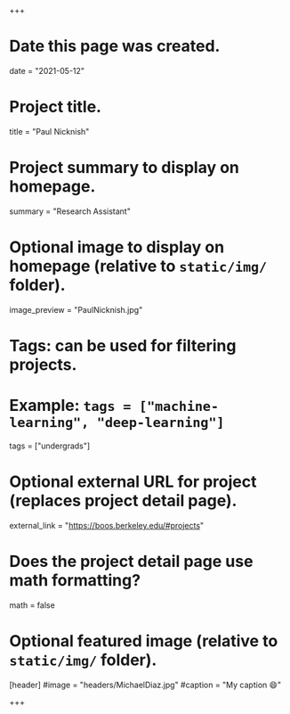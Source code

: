 +++
# Date this page was created.
date = "2021-05-12"

# Project title.
title = "Paul Nicknish"

# Project summary to display on homepage.
summary = "Research Assistant"

# Optional image to display on homepage (relative to `static/img/` folder).
image_preview = "PaulNicknish.jpg"

# Tags: can be used for filtering projects.
# Example: `tags = ["machine-learning", "deep-learning"]`
tags = ["undergrads"]

# Optional external URL for project (replaces project detail page).
external_link = "https://boos.berkeley.edu/#projects"

# Does the project detail page use math formatting?
math = false

# Optional featured image (relative to `static/img/` folder).
[header]
#image = "headers/MichaelDiaz.jpg"
#caption = "My caption :smile:"

+++


